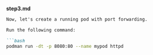 **step3.md**
```markdown
Now, let's create a running pod with port forwarding.

Run the following command:

```bash
podman run -dt -p 8080:80 --name mypod httpd
